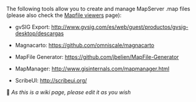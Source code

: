 The following tools allow you to create and manage MapServer .map files (please also check the [Mapfile viewers](/mapserver/mapserver/wiki/MapFile-viewers) page):

- gvSIG Export: http://www.gvsig.com/es/web/guest/productos/gvsig-desktop/descargas

- Magnacarto: https://github.com/omniscale/magnacarto

- MapFile Generator: https://github.com/jbelien/MapFile-Generator

- MapManager: http://www.gisinternals.com/mapmanager.html

- ScribeUI: http://scribeui.org/


🔔 *As this is a wiki page, please edit it as you wish*
